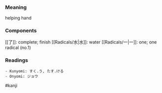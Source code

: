 ### Meaning

helping hand

### Components

[[了]]: complete; finish [[Radicals/水|水]]: water [[Radicals/一|一]]: one; one radical (no.1)

### Readings

```
- Kunyomi: すく.う, たす.ける
- Onyomi: ジョウ
```

#kanji